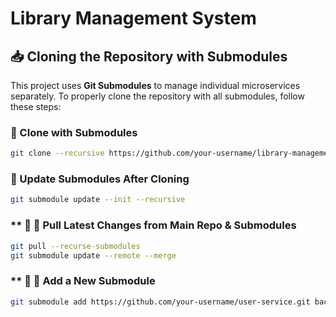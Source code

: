 # Library Management System

## 📥 Cloning the Repository with Submodules

This project uses **Git Submodules** to manage individual microservices separately. To properly clone the repository with all submodules, follow these steps:

### **🔹 Clone with Submodules**
```sh
git clone --recursive https://github.com/your-username/library-management-system.git
```

### **🔹 Update Submodules After Cloning**
```sh
git submodule update --init --recursive
```

### ** 🔹 🔄 Pull Latest Changes from Main Repo & Submodules
```sh
git pull --recurse-submodules
git submodule update --remote --merge
```

### ** 🔹 🔄 Add a New Submodule
```sh
git submodule add https://github.com/your-username/user-service.git backend/user-service
```